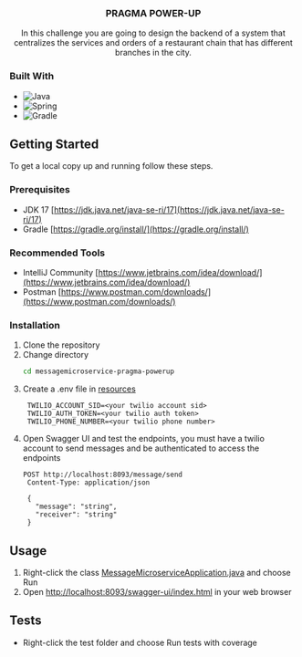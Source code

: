 <br />
<div align="center">
<h3 align="center">PRAGMA POWER-UP</h3>
  <p align="center">
    In this challenge you are going to design the backend of a system that centralizes the services and orders of a restaurant chain that has different branches in the city.
  </p>
</div>

### Built With

* ![Java](https://img.shields.io/badge/java-%23ED8B00.svg?style=for-the-badge&logo=java&logoColor=white)
* ![Spring](https://img.shields.io/badge/Spring-6DB33F?style=for-the-badge&logo=spring&logoColor=white)
* ![Gradle](https://img.shields.io/badge/Gradle-02303A.svg?style=for-the-badge&logo=Gradle&logoColor=white)


<!-- GETTING STARTED -->
## Getting Started

To get a local copy up and running follow these steps.

### Prerequisites

* JDK 17 [https://jdk.java.net/java-se-ri/17](https://jdk.java.net/java-se-ri/17)
* Gradle [https://gradle.org/install/](https://gradle.org/install/)

### Recommended Tools
* IntelliJ Community [https://www.jetbrains.com/idea/download/](https://www.jetbrains.com/idea/download/)
* Postman [https://www.postman.com/downloads/](https://www.postman.com/downloads/)

### Installation

1. Clone the repository
2. Change directory
   ```sh
   cd messagemicroservice-pragma-powerup
   ```
3. Create a .env file in [resources](src%2Fmain%2Fresources)
   ```dotenv
    TWILIO_ACCOUNT_SID=<your twilio account sid>
    TWILIO_AUTH_TOKEN=<your twilio auth token>
    TWILIO_PHONE_NUMBER=<your twilio phone number>
   ```
4. Open Swagger UI and test the endpoints, you must have a twilio account to send messages and be authenticated to access the endpoints
   ```http request
   POST http://localhost:8093/message/send
    Content-Type: application/json
    
    {
      "message": "string",
      "receiver": "string"
    }
   ```

<!-- USAGE -->
## Usage

1. Right-click the class [MessageMicroserviceApplication.java](src%2Fmain%2Fjava%2Fcom%2Fpragma%2Fpowerup%2Fmessagemicroservice%2FMessageMicroserviceApplication.java) and choose Run
2. Open [http://localhost:8093/swagger-ui/index.html](http://localhost:8091/swagger-ui/index.html) in your web browser

<!-- ROADMAP -->
## Tests

- Right-click the test folder and choose Run tests with coverage

